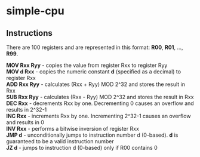 # simple-cpu

## Instructions

There are 100 registers and are represented in this format: **__R00__**, **__R01__**, ..., **__R99__**.<br>

**MOV Rxx Ryy** - copies the value from register Rxx to register Ryy<br>
**MOV d Rxx** - copies the numeric constant __d__ (specified as a decimal) to register Rxx<br>
**ADD Rxx Ryy** - calculates (Rxx + Ryy) MOD 2^32 and stores the result in Rxx<br>
**SUB Rxx Ryy** - calculates (Rxx - Ryy) MOD 2^32 and stores the result in Rxx<br>
**DEC Rxx** - decrements Rxx by one. Decrementing 0 causes an overflow and results in 2^32-1<br>
**INC Rxx** - increments Rxx by one. Incrementing 2^32-1 causes an overflow and results in 0<br>
**INV Rxx** - performs a bitwise inversion of register Rxx<br>
**JMP d** - unconditionally jumps to instruction number d (0-based). __d__ is guaranteed to be a valid instruction number<br>
**JZ d** - jumps to instruction d (0-based) only if R00 contains 0<br>